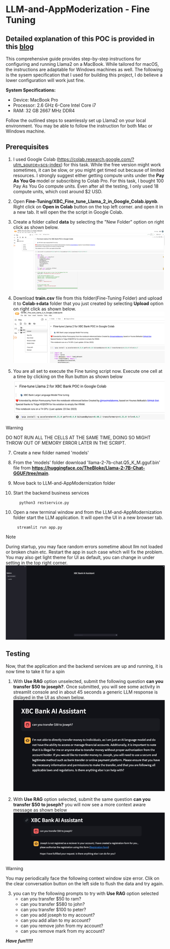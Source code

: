 # LLM-and-AppModerization - Fine Tuning

## Detailed explanation of this POC is provided in this [blog](https://medium.com/@ahilanp/part-ii-poc-beyond-the-buzz-highlighting-the-impact-of-ai-in-modernizing-application-ff0c1e8efb87) ##

This comprehensive guide provides step-by-step instructions for configuring and running Llama2 on a MacBook. While tailored for macOS, the instructions are adaptable for Windows machines as well. 
The following is the sysem specification that I used for building this project, I do believe a lower configuration will work just fine.

**System Specifications:**

- Device: MacBook Pro
- Processor: 2.6 GHz 6-Core Intel Core i7
- RAM: 32 GB 2667 MHz DDR4

Follow the outlined steps to seamlessly set up Llama2 on your local environment. You may be able to follow the instruction for both Mac or Windows machine.

## Prerequisites

1. I used Google Colab (https://colab.research.google.com/?utm_source=scs-index) for this task. While the free version might work sometimes, it can be slow, or you might get timed out because of limited resources. I strongly suggest either getting compute units under the **Pay As You Go** model or subscribing to Colab Pro. For this task, I bought 100 Pay As You Go compute units. Even after all the testing, I only used 18 compute units, which cost around $2 USD.

2. Open **Fine-Tuning/XBC_Fine_tune_Llama_2_in_Google_Colab.ipynb**. Right click on **Open in Colab** button on the top left corner. and open it in a new tab. It will open the the script in Google Colab. 

3. Create a folder called **data** by selecting the "New Folder" option on right click as shown below.
   ![Colab UI](../images/colab.png)

4. Download **train.csv** file from this folder(Fine-Tuning Folder) and upload it to **Colab->data** folder that you just created by selecting **Upload** option on right click as shown below.
   ![Colab UI](../images/colab-trainingfile.png)


5. You are all set to execute the Fine tuning script now. Execute one cell at a time by clicking on the Run button as shown below
   ![Colab UI](../images/Colab-runscript.png)

>[!WARNING]
>DO NOT RUN ALL THE CELLS AT THE SAME TIME, DOING SO MIGHT THROW OUT OF MEMORY ERROR LATER IN THE SCRIPT.

7. Create a new folder named 'models'
   
8. From the 'models' folder download 'llama-2-7b-chat.Q5_K_M.gguf.bin' file from **https://huggingface.co/TheBloke/Llama-2-7B-Chat-GGUF/tree/main**.

9. Move back to LLM-and-AppModernization folder

10. Start the backend business services
```
      python3 restservice.py
```
10. Open a new terminal window and from the LLM-and-AppModernization folder start the LLM application. It will open the UI in a new browser tab.
```
     streamlit run app.py
```
>[!NOTE]
>During startup, you may face random errors sometime about llm not loaded or broken chain etc. Restart the app in such case which will fix the problem. You may also get light theme for UI as default, you can change in under setting in the top right corner.
>![App UI](./images/LLMUI.jpg)    

## Testing

Now, that the application and the backend services are up and running, it is now time to take it for a spin

1. With **Use RAG** option unselected, submit the following question **can you transfer $50 to joseph?**. Once submitted, you will see some activity in streamlit console and in about 45 seconds a generic LLM response is dislayed in the UI as shown below.
![App UI](./images/WithoutRAG.jpg)

2. With **Use RAG** option selected, submit the same question **can you transfer $50 to joseph?** you will now see a more context aware message as shown below
![App UI](./images/WithRAG.jpg)    

>[!WARNING]
>You may periodically face the following context window size error. Clik on the clear conversation button on the left side to flush the data and try again.
 
3. you can try the following prompts to try with **Use RAG** option selected
     - can you transfer $50 to ram?
     - can you transfer $580 to john?
     - can you transfer $100 to peter?
     - can you add joseph to my account?
     - can you add allan to my account?
     - can you remove john from my account?
     - can you remove mark from my account?
   
***Have fun!!!!!***

